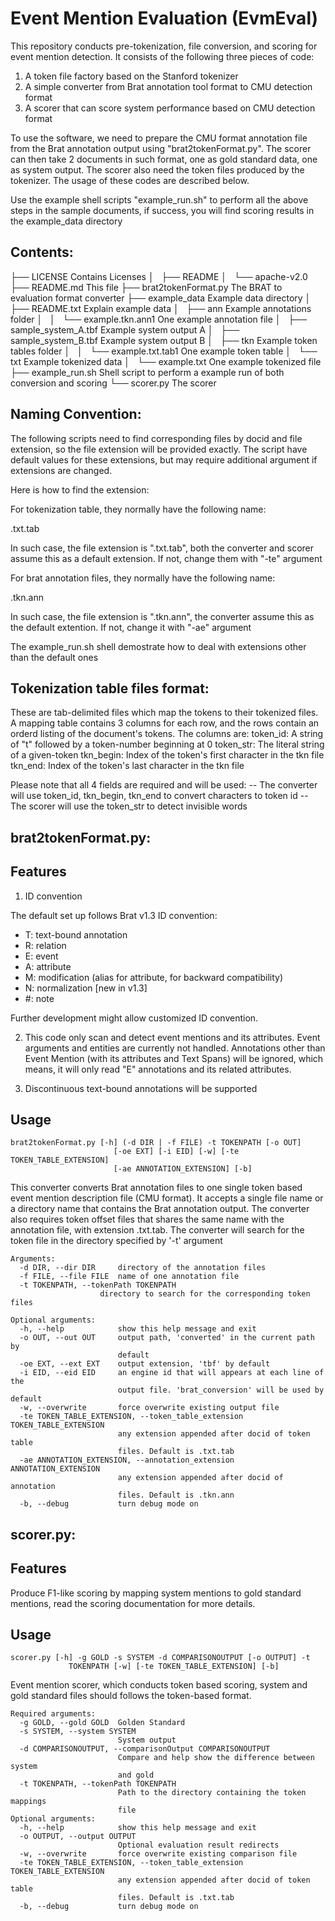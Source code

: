 Event Mention Evaluation (EvmEval)
=========

This repository conducts pre-tokenization, file conversion, and scoring for event mention detection. It consists of the following three pieces of code:
 1. A token file factory based on the Stanford tokenizer
 2. A simple converter from Brat annotation tool format to CMU detection format
 3. A scorer that can score system performance based on CMU detection format

To use the software, we need to prepare the CMU format annotation file from the Brat annotation output using "brat2tokenFormat.py". The scorer can then take 2 documents in such format, one as gold standard data, one as system output. The scorer also need the token files produced by the tokenizer. The usage of these codes are described below. 

Use the example shell scripts "example_run.sh" to perform all the above steps in the sample documents, if success, you will find scoring results in the example_data directory 

Contents:
---------
├── LICENSE							Contains Licenses
│   ├── README
│   └── apache-v2.0
├── README.md						This file
├── brat2tokenFormat.py				The BRAT to evaluation format converter
├── example_data					Example data directory
│   ├── README.txt						Explain example data
│   ├── ann								Example annotations folder
│   │   └── example.tkn.ann1				One example annotation file
│   ├── sample_system_A.tbf				Example system output A
│   ├── sample_system_B.tbf				Example system output B
│   ├── tkn								Example token tables folder
│   │   └── example.txt.tab1				One example token table
│   └── txt								Example tokenized data
│       └── example.txt						One example tokenized file
├── example_run.sh					Shell script to perform a example run of both conversion and scoring
└── scorer.py						The scorer


Naming Convention:
-------------------
The following scripts need to find corresponding files by docid and file extension, so the file extension will be provided exactly. The script have default values for these extensions, but may require additional argument if extensions are changed.

Here is how to find the extension:

For tokenization table, they normally have the following name:

<docid>.txt.tab

In such case, the file extension is ".txt.tab", both the converter and scorer assume this as a default extension. If not, change them with "-te" argument

For brat annotation files, they normally have the following name:

<docid>.tkn.ann

In such case, the file extension is ".tkn.ann", the converter assume this as the default extention. If not, change it with "-ae" argument

The example_run.sh shell demostrate how to deal with extensions other than the default ones

Tokenization table files format:
--------------------------------
These are tab-delimited files which map the tokens to their tokenized files. A mapping table contains 3 columns for each row, and the rows contain an orderd listing of the
document's tokens. The columns are:
  token_id:   A string of "t" followed by a token-number beginning at 0
  token_str:  The literal string of a given-token
  tkn_begin:  Index of the token's first character in the tkn file
  tkn_end:    Index of the token's last character in the tkn file

Please note that all 4 fields are required and will be used:
	-- The converter will use token_id, tkn_begin, tkn_end to convert characters to token id
    -- The scorer will use the token_str to detect invisible words 

brat2tokenFormat.py:
--------------------

Features
---------

1. ID convention

The default set up follows Brat v1.3 ID convention: 
  - T: text-bound annotation
  - R: relation
  - E: event
  - A: attribute
  - M: modification (alias for attribute, for backward compatibility)
  - N: normalization [new in v1.3]
  - #: note

Further development might allow customized ID convention.

2. This code only scan and detect event mentions and its attributes. Event arguments and entities are currently not handled. Annotations other than Event Mention (with its attributes and Text Spans) will be ignored, which means, it will only read "E" annotations and its related attributes.

3. Discontinuous text-bound annotations will be supported

Usage
-----

	brat2tokenFormat.py [-h] (-d DIR | -f FILE) -t TOKENPATH [-o OUT]
                           [-oe EXT] [-i EID] [-w] [-te TOKEN_TABLE_EXTENSION]
                           [-ae ANNOTATION_EXTENSION] [-b]

This converter converts Brat annotation files to one single token based event
mention description file (CMU format). It accepts a single file name or a
directory name that contains the Brat annotation output. The converter also
requires token offset files that shares the same name with the annotation
file, with extension .txt.tab. The converter will search for the token file in
the directory specified by '-t' argument

	Arguments:
	  -d DIR, --dir DIR     directory of the annotation files
	  -f FILE, --file FILE  name of one annotation file
	  -t TOKENPATH, --tokenPath TOKENPATH
                        directory to search for the corresponding token files

	Optional arguments:
	  -h, --help            show this help message and exit
	  -o OUT, --out OUT     output path, 'converted' in the current path by
							default
	  -oe EXT, --ext EXT    output extension, 'tbf' by default
	  -i EID, --eid EID     an engine id that will appears at each line of the
							output file. 'brat_conversion' will be used by default
	  -w, --overwrite       force overwrite existing output file
	  -te TOKEN_TABLE_EXTENSION, --token_table_extension TOKEN_TABLE_EXTENSION
							any extension appended after docid of token table
							files. Default is .txt.tab
	  -ae ANNOTATION_EXTENSION, --annotation_extension ANNOTATION_EXTENSION
							any extension appended after docid of annotation
							files. Default is .tkn.ann
	  -b, --debug           turn debug mode on

scorer.py:
----------

Features
---------
Produce F1-like scoring by mapping system mentions to gold standard mentions,
read the scoring documentation for more details.

Usage
-----
	scorer.py [-h] -g GOLD -s SYSTEM -d COMPARISONOUTPUT [-o OUTPUT] -t
                 TOKENPATH [-w] [-te TOKEN_TABLE_EXTENSION] [-b]

Event mention scorer, which conducts token based scoring, system and gold
standard files should follows the token-based format.

	Required arguments:
	  -g GOLD, --gold GOLD  Golden Standard
	  -s SYSTEM, --system SYSTEM
							System output
	  -d COMPARISONOUTPUT, --comparisonOutput COMPARISONOUTPUT
							Compare and help show the difference between system
							and gold
	  -t TOKENPATH, --tokenPath TOKENPATH
							Path to the directory containing the token mappings
							file
	Optional arguments:
	  -h, --help            show this help message and exit
	  -o OUTPUT, --output OUTPUT
							Optional evaluation result redirects
	  -w, --overwrite       force overwrite existing comparison file
	  -te TOKEN_TABLE_EXTENSION, --token_table_extension TOKEN_TABLE_EXTENSION
							any extension appended after docid of token table
							files. Default is .txt.tab
	  -b, --debug           turn debug mode on
